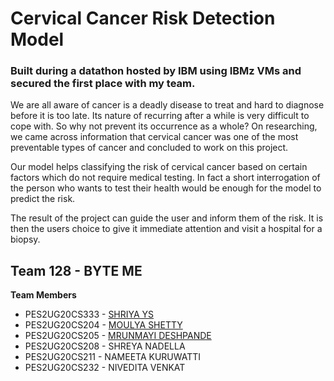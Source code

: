 # Cervical Cancer Risk Detection Model 


### Built during a datathon hosted by IBM using IBMz VMs and secured the first place with my team. 


We are all aware of cancer is a deadly disease to treat and hard to diagnose before it is too late. Its nature of recurring after a while is very difficult to cope with. So why not prevent its occurrence as a whole? On researching, we came across information that cervical cancer was one of the most preventable types of cancer and concluded to work on this project. 

Our model helps classifying the risk of cervical cancer based on certain factors which do not require medical testing. In fact a short interrogation of the person who wants to test their health would be enough for the model to predict the risk.

The result of the project can guide the user and inform them of the risk. It is then the users choice to give it immediate attention and visit a hospital for a biopsy.



## Team 128 - BYTE ME

**Team Members**

- PES2UG20CS333 - [SHRIYA YS](https://github.com/shriyays)
- PES2UG20CS204 - [MOULYA SHETTY](https://github.com/MoulyaShetty)
- PES2UG20CS205 - [MRUNMAYI DESHPANDE](https://github.com/MrunDeshpande)
- PES2UG20CS208 - SHREYA NADELLA
- PES2UG20CS211 - NAMEETA KURUWATTI
- PES2UG20CS232 - NIVEDITA VENKAT

